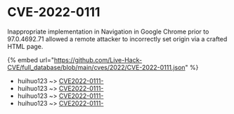 # CVE-2022-0111

Inappropriate implementation in Navigation in Google Chrome prior to 97.0.4692.71 allowed a remote attacker to incorrectly set origin via a crafted HTML page.

{% embed url="https://github.com/Live-Hack-CVE/full_database/blob/main/cves/2022/CVE-2022-0111.json" %}


* huihuo123 ~> [CVE2022-0111-](https://www.alice-snow.ru/2022/database/cve-2022-0111/cve2022-0111--huihuo123)
* huihuo123 ~> [CVE2022-0111-](https://www.alice-snow.ru/2022/database/cve-2022-0111/cve2022-0111--huihuo123)
* huihuo123 ~> [CVE2022-0111-](https://www.alice-snow.ru/2022/database/cve-2022-0111/cve2022-0111--huihuo123)
* huihuo123 ~> [CVE2022-0111-](https://www.alice-snow.ru/2022/database/cve-2022-0111/cve2022-0111--huihuo123)